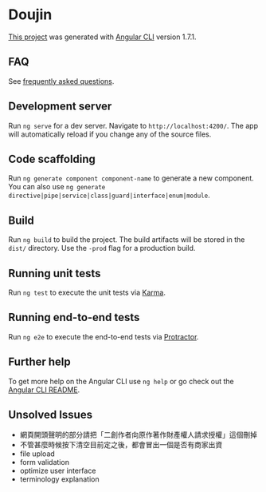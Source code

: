 # Doujin

[This project](https://kong0107.github.io/doujin/) was generated with [Angular CLI](https://github.com/angular/angular-cli) version 1.7.1.

## FAQ

See [frequently asked questions](./src/assets/faq.md).

## Development server

Run `ng serve` for a dev server. Navigate to `http://localhost:4200/`. The app will automatically reload if you change any of the source files.

## Code scaffolding

Run `ng generate component component-name` to generate a new component. You can also use `ng generate directive|pipe|service|class|guard|interface|enum|module`.

## Build

Run `ng build` to build the project. The build artifacts will be stored in the `dist/` directory. Use the `-prod` flag for a production build.

## Running unit tests

Run `ng test` to execute the unit tests via [Karma](https://karma-runner.github.io).

## Running end-to-end tests

Run `ng e2e` to execute the end-to-end tests via [Protractor](http://www.protractortest.org/).

## Further help

To get more help on the Angular CLI use `ng help` or go check out the [Angular CLI README](https://github.com/angular/angular-cli/blob/master/README.md).

## Unsolved Issues

* 網頁開頭聲明的部分請把「二創作者向原作著作財產權人請求授權」這個刪掉
* 不管甚麼時候按下清空目前定之後，都會冒出一個是否有商家出資
* file upload
* form validation
* optimize user interface
* terminology explanation
